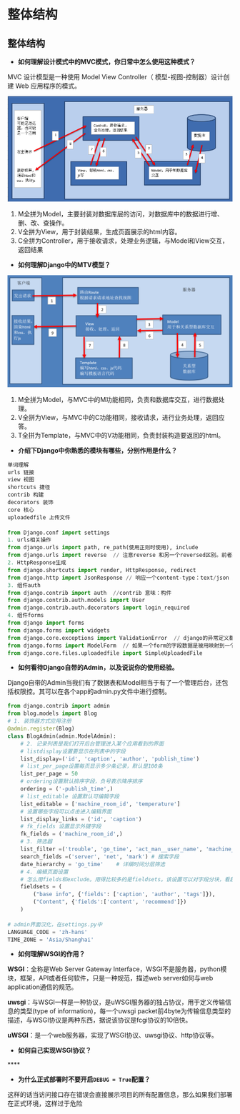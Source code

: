 # 整体结构

## **整体结构**

* **如何理解设计模式中的MVC模式，你日常中怎么使用这种模式？**

MVC 设计模型是一种使用 Model View Controller（ 模型-视图-控制器）设计创建 Web 应用程序的模式。

![](../../.gitbook/assets/image%20%2858%29.png)

1. M全拼为Model，主要封装对数据库层的访问，对数据库中的数据进行增、删、改、查操作。
2. V全拼为View，用于封装结果，生成页面展示的html内容。
3. C全拼为Controller，用于接收请求，处理业务逻辑，与Model和View交互，返回结果

* **如何理解Django中的MTV模型？**

![](../../.gitbook/assets/image%20%284%29.png)

1. M全拼为Model，与MVC中的M功能相同，负责和数据库交互，进行数据处理。
2. V全拼为View，与MVC中的C功能相同，接收请求，进行业务处理，返回应答。
3. T全拼为Template，与MVC中的V功能相同，负责封装构造要返回的html。

* **介绍下Django中你熟悉的模块有哪些，分别作用是什么？**

```python
单词理解
urls 链接
view 视图
shortcuts 捷径
contrib 构建
decorators 装饰
core 核心
uploadedfile 上传文件

from Django.conf import settings
1. urls相关操作
from django.urls import path, re_path(使用正则时使用), include
from django.urls import reverse  // 注意reverse 和另一个reversed区别。前者要明确导入通过名称解析出地址，后者是built-in内置不用导入；两者功能也不一。
2. HttpResponse生成
from django.shortcuts import render, HttpResponse, redirect
from django.http import JsonResponse // 响应一个content-type：text/json 返回一个json响应报文,相应的浏览器端也不用在对json反解
3. 组件auth
from django.contrib import auth  //contrib 意味：构件
from django.contrib.auth.models import User 
from django.contrib.auth.decorators import login_required
4. 组件forms
from django import forms
from django.forms import widgets
from django.core.exceptions import ValidationError  // django的异常定义都在django.core.exceptions模块中，该异常用于自定义钩子。
from django.forms import ModelForm  // 如果一个form的字段数据是被用映射到一个django models.那么一个ModelForm可以帮助你节约很多开发时间。因为它将构建一个form实例，连同构建适当的field和field attributes，利用这些构建信息，都来自一个Model class. 
from django.core.files.uploadedfile import SimpleUploadedFile
```

* **如何看待Django自带的Admin，以及说说你的使用经验。**

Django自带的Admin当我们有了数据表和Model相当于有了一个管理后台，还包括权限控。其可以在各个app的admin.py文件中进行控制。

```python
from django.contrib import admin
from blog.models import Blog
# 1. 装饰器方式应用注册
@admin.register(Blog)
class BlogAdmin(admin.ModelAdmin):
    # 2. 记录列表是我们打开后台管理进入某个应用看到的界面
    # listdisplay设置要显示在列表中的字段
    list_display=('id', 'caption', 'author', 'publish_time')
    # list_per_page设置每页显示多少条记录，默认是100条
    list_per_page = 50
    # ordering设置默认排序字段，负号表示降序排序
    ordering = ('-publish_time',)
    # list_editable 设置默认可编辑字段
    list_editable = ['machine_room_id', 'temperature']
    # 设置哪些字段可以点击进入编辑界面
    list_display_links = ('id', 'caption')
    # fk_fields 设置显示外键字段
    fk_fields = ('machine_room_id',)
    # 3. 筛选器
    list_filter =('trouble', 'go_time', 'act_man__user_name', 'machine_room_id__machine_room_name') # 过滤器 
    search_fields =('server', 'net', 'mark') # 搜索字段
    date_hierarchy = 'go_time'    # 详细时间分层筛选
    # 4. 编辑页面设置
    # 怎么用fields和exclude。用得比较多的是fieldsets。该设置可以对字段分块，看起来比较整洁
    fieldsets = (
        ("base info", {'fields': ['caption', 'author', 'tags']}),
        ("Content", {'fields':['content', 'recommend']})
    )
    　    
# admin界面汉化，在settings.py中
LANGUAGE_CODE = 'zh-hans'
TIME_ZONE = 'Asia/Shanghai'
```

* **如何理解WSGI的作用？**

**WSGI**：全称是Web Server Gateway Interface，WSGI不是服务器，python模块，框架，API或者任何软件，只是一种规范，描述web server如何与web application通信的规范。

**uwsgi**：与WSGI一样是一种协议，是uWSGI服务器的独占协议，用于定义传输信息的类型\(type of information\)，每一个uwsgi packet前4byte为传输信息类型的描述，与WSGI协议是两种东西，据说该协议是fcgi协议的10倍快。

**uWSGI**：是一个web服务器，实现了WSGI协议、uwsgi协议、http协议等。

* **如何自己实现WSGI协议？**

\*\*\*\*

* **为什么正式部署时不要开启`DEBUG = True`配置？**

这样的话当访问接口存在错误会直接展示项目的所有配置信息，那么如果我们部署在正式环境，这样过于危险

